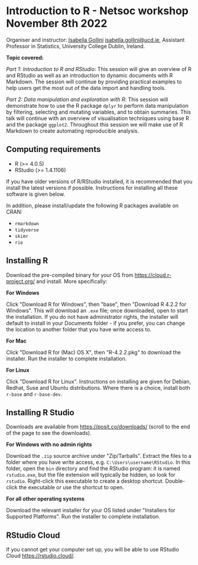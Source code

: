 # Introduction to R - Netsoc workshop November 8th 2022

Organiser and instructor: [Isabella Gollini](https://igollini.github.io/)  <isabella.gollini@ucd.ie>, Assistant Professor in Statistics, University College Dublin, Ireland.

**Topic covered:**

*Part 1: Introduction to R and RStudio*: This session will give an overview of R and RStudio as well as an introduction to dynamic documents with R Markdown. The session will continue by providing practical examples to help users get the most out of the data import and handling tools.

*Part 2: Data manipulation and exploration with R*: This session will demonstrate how to use the R package `dplyr` to perform data manipulation by filtering, selecting and mutating variables, and to obtain summaries. This talk will continue with an overview of visualisation techniques using base R and the package `ggplot2`. Throughout this session we will make use of R Markdown to create automating reproducible analysis.

## Computing requirements

- R (>= 4.0.5)
- RStudio (>= 1.4.1106)

If you have older versions of R/RStudio installed, it is recommended that you
install the latest versions if possible. Instructions for installing all these
software is given below.

In addition, please install/update the following R packages available on CRAN:

- `rmarkdown`
- `tidyverse`
- `skimr`
- `rio`

## Installing R

Download the pre-compiled binary for your OS from https://cloud.r-project.org/
    and install. More specifically:

**For Windows**

Click "Download R for Windows", then "base", then "Download R 4.2.2 for Windows". This will download an `.exe` file; once downloaded, open to start the installation. If you do not have administrator rights, the installer will default to install in your Documents folder - if you prefer, you can change the location to another folder that you have write access to.

**For Mac**

Click "Download R for (Mac) OS X", then "R-4.2.2.pkg" to download the installer. Run the installer to complete installation.

**For Linux**

Click "Download R for Linux". Instructions on installing are given for Debian, Redhat, Suse and Ubuntu distributions. Where there is a choice, install both `r-base` and `r-base-dev`.

## Installing R Studio

Downloads are available from <https://posit.co/downloads/> (scroll to the end of the page to see the downloads).

**For Windows with no admin rights**

Download the `.zip` source archive under "Zip/Tarballs". Extract the files to a folder where you have write access, e.g. `C:\Users\username\RStudio`. In this folder, open the `bin` directory and find the RStudio program: it is named `rstudio.exe`, but the file extension will typically be hidden, so look for `rstudio`. Right-click this executable to create a desktop shortcut. Double-click the executable or use the shortcut to open.

**For all other operating systems**

Download the relevant installer for your OS listed under "Installers for Supported Platforms". Run the installer to complete installation.

## RStudio Cloud

If you cannot get your computer set up, you will be able to use RStudio Cloud <https://rstudio.cloud/>.


